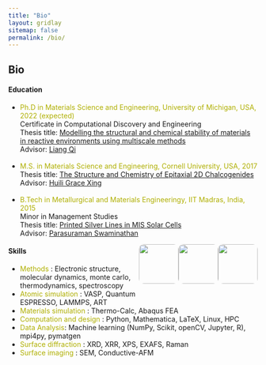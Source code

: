 ```yaml
---
title: "Bio"
layout: gridlay
sitemap: false
permalink: /bio/
---
```



## Bio <a href="{{ site.url }}{{ site.baseurl }}/cv/AdityaSundar_CV_Feb2022.pdf" target="_blank"><i class="ai ai-cv-square ai-1x"></i></a>


<style>
img{
  border-radius: 10px;
}
.col-md-3 {
  margin-top:10px;
  margin-bottom:10px;
  padding:0px;
  display:block;
  overflow:hidden;
  text-align:center;
  display: table-cell;
  background: white;
  border-radius: 20px;
  height: auto;
  <!-- border: 1px solid black; -->
}
iframe {
  margin:0;
  padding:0;
  width: 175px;
  display: inline;
  vertical-align: middle;
}
</style>


<div class="jumbotron">
<div class="row align-items-end">
<div class="col-md-11 col-sm-12">
 <h4>Education</h4>
<ul>
<li><font color="#AFAF00">Ph.D in Materials Science and Engineering, University of Michigan, USA, 2022 (expected)</font><br>
Certificate in Computational Discovery and Engineering<br>
Thesis title: <u>Modelling the structural and chemical stability of materials in reactive environments using multiscale methods</u><br>
Advisor: <a href="http://cms.engin.umich.edu" target="_blank">Liang Qi</a></li><br>
<li><font color="#AFAF00">M.S. in Materials Science and Engineering, Cornell University, USA, 2017</font><br>
Thesis title: <u>The Structure and Chemistry of Epitaxial 2D Chalcogenides</u><br>
Advisor: <a href="http://jena-xing.engineering.cornell.edu/" target="_blank">Huili Grace Xing</a></li><br>
<li><font color="#AFAF00">B.Tech in Metallurgical and Materials Engineeringy, IIT Madras, India, 2015</font><br>
Minor in Management Studies<br>
Thesis title: <u>Printed Silver Lines in MIS Solar Cells</u><br>
Advisor: <a href="http://mme.iitm.ac.in/swamnthn/" target="_blank">Parasuraman Swaminathan</a></li>
</ul>

</div>
<div class="col-md-1 col-sm-12" style="background-color:transparent" >
  <img src="{{ site.url }}{{ site.baseurl }}/images/respic/UM.png" width="80px" align="right" style="vertical-align:middle;margin:0px 0px 40px 0px"/>
  <img src="{{ site.url }}{{ site.baseurl }}/images/respic/CU.png" width="80px" align="right" style="vertical-align:middle;margin:0px 0px 20px 0px"/>
  <img src="{{ site.url }}{{ site.baseurl }}/images/respic/IITM.png" width="80px" align="right" style="vertical-align:middle;margin:0px 0px 25px 0px"/>
</div>
</div>
</div>

<div class="jumbotron">
<div class="row align-items-end">
<div class="col-md-12 col-sm-12">
 <h4>Skills</h4>
<ul>
<li><font color="#AFAF00">Methods</font> : Electronic structure, molecular dynamics, monte carlo, thermodynamics, spectroscopy</li>
<li><font color="#AFAF00">Atomic simulation</font> : VASP, Quantum ESPRESSO, LAMMPS, ART</li>
<li><font color="#AFAF00">Materials simulation</font> : Thermo-Calc, Abaqus FEA</li>
<li><font color="#AFAF00">Computation and design</font> : Python, Mathematica, LaTeX, Linux, HPC</li>
<li><font color="#AFAF00">Data Analysis</font>: Machine learning (NumPy, Scikit, openCV, Jupyter, R), mpi4py, pymatgen</li>
<li><font color="#AFAF00">Surface diffraction</font> : XRD, XRR, XPS, EXAFS, Raman</li>
<li><font color="#AFAF00">Surface imaging</font> : SEM, Conductive-AFM</li>
</ul>
</div>
</div>
</div>

